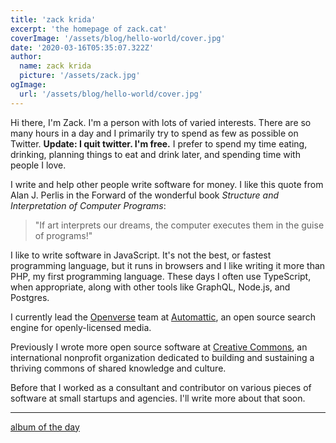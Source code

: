 ```yaml
---
title: 'zack krida'
excerpt: 'the homepage of zack.cat'
coverImage: '/assets/blog/hello-world/cover.jpg'
date: '2020-03-16T05:35:07.322Z'
author:
  name: zack krida
  picture: '/assets/zack.jpg'
ogImage:
  url: '/assets/blog/hello-world/cover.jpg'
---
```


Hi there, I'm Zack. I'm a person with lots of varied interests. There are so many hours in a day and I primarily try to spend as few as possible on Twitter. **Update: I quit twitter. I'm free.** I prefer to spend my time eating, drinking, planning things to eat and drink later, and spending time with people I love.

I write and help other people write software for money. I like this quote from Alan J. Perlis in the Forward of the wonderful book _Structure and Interpretation of Computer Programs_:

> "If art interprets our dreams, the computer executes them in the guise of programs!"

I like to write software in JavaScript. It's not the best, or fastest programming language, but it runs in browsers and I like writing it more than PHP, my first programming language. These days I often use TypeScript, when appropriate, along with other tools like GraphQL, Node.js, and Postgres.

I currently lead the [Openverse](/openverse) team at [Automattic](https://automattic.com/), an open source search engine for openly-licensed media.

Previously I wrote more open source software at [Creative Commons](https://creativecommons.org), an international nonprofit organization dedicated to building and sustaining a thriving commons of shared knowledge and culture.

Before that I worked as a consultant and contributor on various pieces of software at small startups and agencies. I'll write more about that soon.

---

[album of the day](/album-of-the-day)
